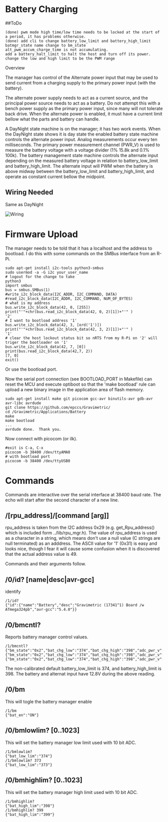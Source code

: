 # Battery Charging

##ToDo

```
(done) pwm mode high time/low time needs to be locked at the start of a period, it has problems otherwise.
(done) add cli to change battery_low_limit and battery_high_limit
batmgr_state name change to bm_state
alt_pwm_accum_charge_time is not accumulating.
add a battery_halt_limit to halt the host and turn off its power.
change the low and high limit to be the PWM range
```


 Overview

The manager has control of the Alternate power input that may be used to send current from a charging supply to the primary power input (with the battery). 

The alternate power supply needs to act as a current source, and the principal power source needs to act as a battery. Do not attempt this with a bench power supply as the primary power input, since many will not tolerate back drive. When the alternate power is enabled, it must have a current limit bellow what the parts and battery can handle.

A DayNight state machine is on the manager; it has two work events. When the DayNight state shows it is day state the enabled battery state machine controls the alternate power input. Analog measurements occur every ten milliseconds. The primary power measurement channel (PWR_V) is used to measure the battery voltage with a voltage divider (1% 15.8k and 0.1% 100k). The battery management state machine controls the alternate input depending on the measured battery voltage in relation to battery_low_limit and battery_high_limit. The alternate input will PWM when the battery is above midway between the battery_low_limit and battery_high_limit, and operate as constant current bellow the midpoint. 


## Wiring Needed

Same as DayNight

![Wiring](../DayNight/Setup/AuxilaryWiring.png)


# Firmware Upload

The manager needs to be told that it has a localhost and the address to bootload. I do this with some commands on the SMBus interface from an R-Pi.

``` 
sudo apt-get install i2c-tools python3-smbus
sudo usermod -a -G i2c your_user_name
# logout for the change to take
python3
import smbus
bus = smbus.SMBus(1)
#write_i2c_block_data(I2C_ADDR, I2C_COMMAND, DATA)
#read_i2c_block_data(I2C_ADDR, I2C_COMMAND, NUM_OF_BYTES)
# what is my address
bus.write_i2c_block_data(42, 0, [255])
print("'"+chr(bus.read_i2c_block_data(42, 0, 2)[1])+"'" )
'2'
# I want to bootload address '1'
bus.write_i2c_block_data(42, 3, [ord('1')])
print("'"+chr(bus.read_i2c_block_data(42, 3, 2)[1])+"'" )
'1'
# clear the host lockout status bit so nRTS from my R-Pi on '2' will triger the bootloader on '1'
bus.write_i2c_block_data(42, 7, [0])
print(bus.read_i2c_block_data(42,7, 2))
[7, 0]
exit()
```

Or use the bootload port.

Now the serial port connection (see BOOTLOAD_PORT in Makefile) can reset the MCU and execute optiboot so that the 'make bootload' rule can upload a new binary image in the application area of flash memory.

``` 
sudo apt-get install make git picocom gcc-avr binutils-avr gdb-avr avr-libc avrdude
git clone https://github.com/epccs/Gravimetric/
cd /Gravimetric/Applications/Battery
make
make bootload
...
avrdude done.  Thank you.
``` 

Now connect with picocom (or ilk).


``` 
#exit is C-a, C-x
picocom -b 38400 /dev/ttyAMA0
# with bootload port
picocom -b 38400 /dev/ttyUSB0
``` 

# Commands

Commands are interactive over the serial interface at 38400 baud rate. The echo will start after the second character of a new line. 


## /\[rpu_address\]/\[command \[arg\]\]

rpu_address is taken from the I2C address 0x29 (e.g. get_Rpu_address() which is included form ../lib/rpu_mgr.h). The value of rpu_address is used as a character in a string, which means don't use a null value (C strings are null terminated) as an adddress. The ASCII value for '1' (0x31) is easy and looks nice, though I fear it will cause some confusion when it is discovered that the actual address value is 49.

Commands and their arguments follow.


## /0/id? \[name|desc|avr-gcc\]

identify 

``` 
/1/id?
{"id":{"name":"Battery","desc":"Gravimetric (17341^1) Board /w ATmega324pb","avr-gcc":"5.4.0"}}
```

##  /0/bmcntl?

Reports battery manager control values. 

``` 
/1/bmcntl?
{"bm_state":"0x2","bat_chg_low":"374","bat_chg_high":"398","adc_pwr_v":"356","adc_alt_v":"238","pwm_timer":"0","dn_timer":"12984815"}
{"bm_state":"0x2","bat_chg_low":"374","bat_chg_high":"398","adc_pwr_v":"356","adc_alt_v":"238","pwm_timer":"0","dn_timer":"12989814"}
{"bm_state":"0x2","bat_chg_low":"374","bat_chg_high":"398","adc_pwr_v":"356","adc_alt_v":"237","pwm_timer":"0","dn_timer":"12994812"}
``` 

The non-calibrated default battery_low_limit is 374, and battery_high_limit is 398. The battery and alternat input have 12.8V during the above reading.

##  /0/bm

This will togle the battery manager enable

``` 
/1/bm
{"bat_en":"ON"}
```

##  /0/bmlowlim? \[0..1023\]

This will set the battery manager low limit used with 10 bit ADC.

``` 
/1/bmlowlim?
{"bat_low_lim":"374"}
/1/bmlowlim? 373
{"bat_low_lim":"373"}
```

##  /0/bmhighlim? \[0..1023\]

This will set the battery manager high limit used with 10 bit ADC.

``` 
/1/bmhighlim?
{"bat_high_lim":"398"}
/1/bmhighlim? 399
{"bat_high_lim":"399"}
```